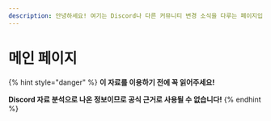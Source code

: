 ```yaml
---
description: 안녕하세요! 여기는 Discord나 다른 커뮤니티 변경 소식을 다루는 페이지입니다.
---
```


# 메인 페이지

{% hint style="danger" %}
**이 자료를 이용하기 전에 꼭 읽어주세요!**

**Discord 자료 분석으로 나온 정보이므로 공식 근거로 사용될 수 없습니다!**
{% endhint %}
